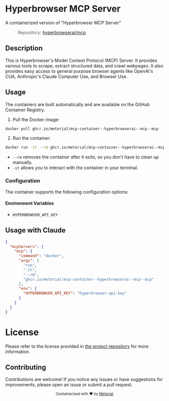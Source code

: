 
# Hyperbrowser MCP Server

A containerized version of "Hyperbrowser MCP Server"

> Repository: [hyperbrowserai/mcp](https://github.com/hyperbrowserai/mcp)

## Description

This is Hyperbrowser's Model Context Protocol (MCP) Server. It provides various tools to scrape, extract structured data, and crawl webpages. It also provides easy access to general purpose browser agents like OpenAI's CUA, Anthropic's Claude Computer Use, and Browser Use.


## Usage

The containers are built automatically and are available on the GitHub Container Registry.

1. Pull the Docker image:

```bash
docker pull ghcr.io/metorial/mcp-container--hyperbrowserai--mcp--mcp
```

2. Run the container:

```bash
docker run -it --rm ghcr.io/metorial/mcp-container--hyperbrowserai--mcp--mcp 
```

- `--rm` removes the container after it exits, so you don't have to clean up manually.
- `-it` allows you to interact with the container in your terminal.


### Configuration

The container supports the following configuration options:




#### Environment Variables

- `HYPERBROWSER_API_KEY`




## Usage with Claude

```json
{
  "mcpServers": {
    "mcp": {
      "command": "docker",
      "args": [
        "run",
        "-it",
        "--rm",
        "ghcr.io/metorial/mcp-container--hyperbrowserai--mcp--mcp"
      ],
      "env": {
        "HYPERBROWSER_API_KEY": "hyperbrowser-api-key"
      }
    }
  }
}
```

# License

Please refer to the license provided in [the project repository](https://github.com/hyperbrowserai/mcp) for more information.

## Contributing

Contributions are welcome! If you notice any issues or have suggestions for improvements, please open an issue or submit a pull request.

<div align="center">
  <sub>Containerized with ❤️ by <a href="https://metorial.com">Metorial</a></sub>
</div>
  